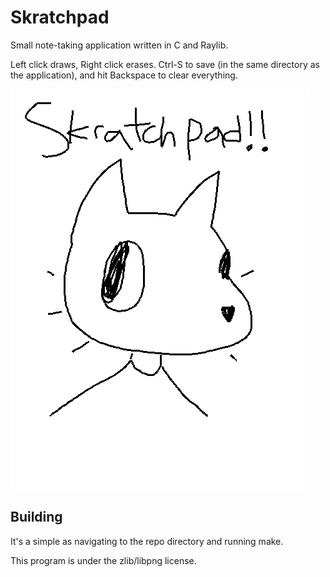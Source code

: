 # Skratchpad
Small note-taking application written in C and Raylib.

Left click draws, Right click erases. Ctrl-S to save (in the same directory as the application), and hit Backspace to clear everything.

![example screenshot](note.png)

## Building
It's a simple as navigating to the repo directory and running make.

This program is under the zlib/libpng license.
